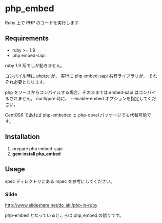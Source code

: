 php_embed
============

Ruby 上で PHP のコードを実行します

Requirements
-----------
* ruby >= 1.9
* php embed-sapi

ruby 1.9 系でしか動きません。 

コンパイル時に phpize が、
実行に php embed-sapi 共有ライブラリが、
それぞれ必要となります。

php をソースからコンパイルする場合、そのままでは embed-sapi はコンパイルされません。
configure 時に、 --enable-embed オプションを指定してください。

CentOS6 であれば php-embeded と php-devel パッケージでも代替可能です。


Installation
-----------
1. prepare php embed-sapi
2. **gem install php_embed**

Usage
-----------
spec ディレクトリにある rspec を参考にしてください。


### Slide 
http://www.slideshare.net/do_aki/php-in-ruby

php-embed となっているところは php_embed の誤りです。

